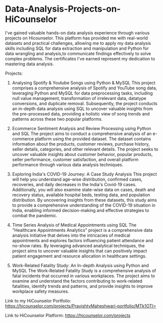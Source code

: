 # Data-Analysis-Projects-on-HiCounselor

I've gained valuable hands-on data analysis experience through various projects on Hicounselor. This platform has provided me with real-world datasets and practical challenges, allowing me to apply my data analysis
skills including SQL for data extraction and manipulation and Python for data wrangling and analysis,to communicate findings effectively to solve complex problems. The certificates I've earned represent my dedication
to mastering data analysis.

Projects:
1. Analysing Spotify & Youtube Songs using Python & MySQL
This project comprises a comprehensive analysis of Spotify and YouTube song data, leveraging Python and MySQL for data preprocessing tasks, including null value management, transformation of irrelevant data, datatype conversions, and duplicate removal. Subsequently, the project conducts 
an in-depth data analysis using SQL to uncover valuable insights from the pre-processed data, providing a holistic view of song trends and patterns across these two popular platforms.

2. Ecommerce Sentiment Analysis and Review Processing using Python and SQL
The project aims to conduct a comprehensive analysis of an e-commerce platform using the provided dataset. The dataset contains information about the products, customer reviews, purchase history, seller details, categories, 
and other relevant details. The project seeks to uncover valuable insights about customer behavior, popular products, seller performance, customer satisfaction, and overall platform performance through various data analysis techniques.

3. Exploring India's COVID-19 Journey: A Case Study Analysis
This project will help you understand age-wise distribution, confirmed cases, recoveries, and daily decreases in the India's Covid-19 cases. Additionally, you will also examine state-wise data on cases, death and recovery status, available
hospital beds, testing data, and population distribution. By uncovering insights from these datasets, this study aims to provide a comprehensive understanding of the COVID-19 situation in India, enabling informed decision-making and effective strategies to combat the pandemic.

4. Time Series Analysis of Medical Appointments using SQL
The "Healthcare Appointments Analytics" project is a comprehensive data analysis initiative that delves into the intricacies of medical appointments and explores factors influencing patient attendance and no-show rates. By leveraging advanced analytical techniques, the project
aims to uncover valuable insights that can positively impact patient engagement and resource allocation in healthcare settings.

5. Work-Related Fatality Study: An In-depth Analysis using Python and MySQL
The Work-Related Fatality Study is a comprehensive analysis of fatal incidents that occurred in various workplaces. The project aims to examine and understand the factors contributing to work-related fatalities, identify trends and patterns, and provide insights to improve workplace
safety measures.

Link to my HiCounselor Portfolio: https://hicounselor.com/projects/PravishtyMaheshwari-portfolio/MTk1OTI=

Link to HiCounselor Platform: https://hicounselor.com/projects

